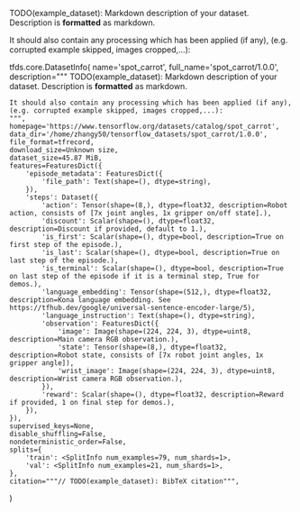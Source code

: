 TODO(example_dataset): Markdown description of your dataset.
Description is **formatted** as markdown.

It should also contain any processing which has been applied (if any),
(e.g. corrupted example skipped, images cropped,...):

tfds.core.DatasetInfo(
    name='spot_carrot',
    full_name='spot_carrot/1.0.0',
    description="""
    TODO(example_dataset): Markdown description of your dataset.
    Description is **formatted** as markdown.
    
    It should also contain any processing which has been applied (if any),
    (e.g. corrupted example skipped, images cropped,...):
    """,
    homepage='https://www.tensorflow.org/datasets/catalog/spot_carrot',
    data_dir='/home/zhangy50/tensorflow_datasets/spot_carrot/1.0.0',
    file_format=tfrecord,
    download_size=Unknown size,
    dataset_size=45.87 MiB,
    features=FeaturesDict({
        'episode_metadata': FeaturesDict({
            'file_path': Text(shape=(), dtype=string),
        }),
        'steps': Dataset({
            'action': Tensor(shape=(8,), dtype=float32, description=Robot action, consists of [7x joint angles, 1x gripper on/off state].),
            'discount': Scalar(shape=(), dtype=float32, description=Discount if provided, default to 1.),
            'is_first': Scalar(shape=(), dtype=bool, description=True on first step of the episode.),
            'is_last': Scalar(shape=(), dtype=bool, description=True on last step of the episode.),
            'is_terminal': Scalar(shape=(), dtype=bool, description=True on last step of the episode if it is a terminal step, True for demos.),
            'language_embedding': Tensor(shape=(512,), dtype=float32, description=Kona language embedding. See https://tfhub.dev/google/universal-sentence-encoder-large/5),
            'language_instruction': Text(shape=(), dtype=string),
            'observation': FeaturesDict({
                'image': Image(shape=(224, 224, 3), dtype=uint8, description=Main camera RGB observation.),
                'state': Tensor(shape=(8,), dtype=float32, description=Robot state, consists of [7x robot joint angles, 1x gripper angle]),
                'wrist_image': Image(shape=(224, 224, 3), dtype=uint8, description=Wrist camera RGB observation.),
            }),
            'reward': Scalar(shape=(), dtype=float32, description=Reward if provided, 1 on final step for demos.),
        }),
    }),
    supervised_keys=None,
    disable_shuffling=False,
    nondeterministic_order=False,
    splits={
        'train': <SplitInfo num_examples=79, num_shards=1>,
        'val': <SplitInfo num_examples=21, num_shards=1>,
    },
    citation="""// TODO(example_dataset): BibTeX citation""",
)